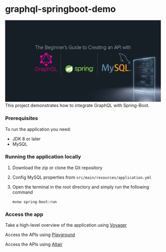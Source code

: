 # graphql-springboot-demo
![Header](src/main/resources/static/graphql-springboot-mysql.png)
This project demonstrates how to integrate GraphQL with Spring-Boot.

### Prerequisites
To run the application you need:
* JDK 8 or later
* MySQL

### Running the application locally
1. Download the zip or clone the Git repository
2. Config MySQL properties from `src/main/resources/application.yml`
3. Open the terminal in the root directory and simply run the following command

       mvnw spring-boot:run

### Access the app
Take a high-level overview of the application using
[Voyager](http://localhost:8085/voyager)

Access the APIs using
[Playground](http://localhost:8085/playground)

Access the APIs using
[Altair](http://localhost:8085/altair)
